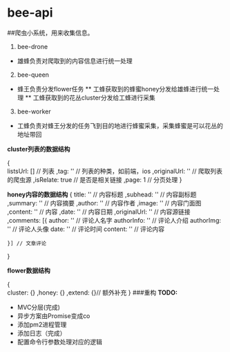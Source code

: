 # bee-api
##爬虫小系统，用来收集信息。
1. bee-drone
* 雄蜂负责对爬取到的内容信息进行统一处理

2. bee-queen
* 蜂王负责分发flower任务
** 工蜂获取到的蜂蜜honey分发给雄蜂进行统一处理
** 工蜂获取到的花丛cluster分发给工蜂进行采集

3. bee-worker
* 工蜂负责对蜂王分发的任务飞到目的地进行蜂蜜采集，采集蜂蜜是可以花丛的地址带回

**cluster列表的数据结构**

{   
    listsUrl: [] // 列表
    ,tag: '' // 列表的种类，如前端，ios
    ,originalUrl: '' // 爬取列表的爬虫源
    ,isRelate: true // 是否是相关链接
    ,page: 1 // 分页处理
}

**honey内容的数据结构**
{
    title: '' // 内容标题
    ,subhead: '' // 内容副标题
    ,summary: '' // 内容摘要
    ,author: '' // 内容作者
    ,image: '' // 内容门面图
    ,content: '' // 内容
    ,date: '' // 内容日期
    ,originalUrl: '' // 内容源链接
    ,comments: [{
        author: '' // 评论人名字
        authorInfo: '' // 评论人介绍
        authorImg: '' // 评论人头像
        date: '' // 评论时间
        content: '' // 评论内容

    }] // 文章评论
} 

**flower数据结构**

{   
    cluster: {}
    ,honey: {} 
    ,extend: {}// 额外补充
}
###重构
**TODO:**
* MVC分层(完成)
* 异步方案由Promise变成co
* 添加pm2进程管理
* 添加日志（完成）
* 配置命令行参数处理对应的逻辑
